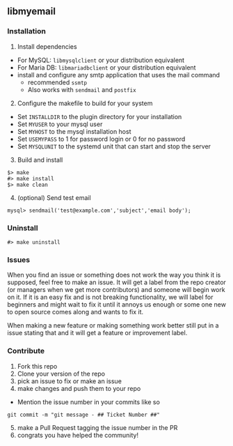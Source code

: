 ## libmyemail

### Installation

1. Install dependencies
  - For MySQL: ```libmysqlclient``` or your distribution equivalent
  - For Maria DB: ```libmariadbclient``` or your distribution equivalent
  - install and configure any smtp application that uses the mail command
    - recommended ```ssmtp```
    - Also works with ```sendmail``` and ```postfix```
2. Configure the makefile to build for your system
  - Set ```INSTALLDIR``` to the plugin directory for your installation
  - Set ```MYUSER``` to your mysql user
  - Set ```MYHOST``` to the mysql installation host
  - Set ```USEMYPASS``` to 1 for password login or 0 for no password
  - Set ```MYSQLUNIT``` to the systemd unit that can start and stop the server
3. Build and install
```
$> make
#> make install
$> make clean
```
4. (optional) Send test email
```
mysql> sendmail('test@example.com','subject','email body');
```

### Uninstall

```
#> make uninstall
```

### Issues
When you find an issue or something does not work the way you think it is supposed, feel free to make an issue. It will get a label from the repo creator  (or managers when we get more contributors) and someone will begin work on it. If it is an easy fix and is not breaking functionality, we will label for beginners and might wait to fix it until it annoys us enough or some one new to open source comes along and wants to fix it.

When making a new feature or making something work better still put in a issue stating that and it will get a feature or improvement label.

### Contribute
1. Fork this repo
2. Clone your version of the repo
3. pick an issue to fix or make an issue
4. make changes and push them to your repo
  - Mention the issue number in your commits like so
  ```
  git commit -m "git message - ## Ticket Number ##"
  ```
5. make a Pull Request tagging the issue number in the PR
6. congrats you have helped the community!
